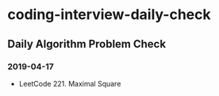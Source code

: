 # coding-interview-daily-check
## Daily Algorithm Problem Check
### 2019-04-17
* LeetCode 221. Maximal Square